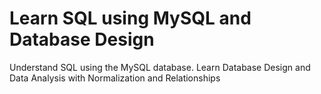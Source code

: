# Learn SQL using MySQL and Database Design
Understand SQL using the MySQL database. Learn Database Design and Data Analysis with Normalization and Relationships
